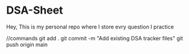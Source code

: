 # DSA-Sheet
Hey, This is my personal  repo where I store evry question I practice


//commands
git add .
git commit -m "Add existing DSA tracker files"
git push origin main
